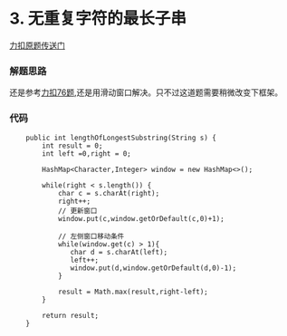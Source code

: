 # 3. 无重复字符的最长子串

[力扣原题传送门](https://leetcode-cn.com/problems/longest-substring-without-repeating-characters/)

### 解题思路

还是参考[力扣76题](./Q_76.md),还是用滑动窗口解决。只不过这道题需要稍微改变下框架。

### 代码

```
    public int lengthOfLongestSubstring(String s) {
        int result = 0;
        int left =0,right = 0;

        HashMap<Character,Integer> window = new HashMap<>();

        while(right < s.length()) {
            char c = s.charAt(right);
            right++;
            // 更新窗口
            window.put(c,window.getOrDefault(c,0)+1);

            // 左侧窗口移动条件
            while(window.get(c) > 1){
               char d = s.charAt(left);
               left++;
               window.put(d,window.getOrDefault(d,0)-1);
            }

            result = Math.max(result,right-left);
        }

        return result;
    }
```
